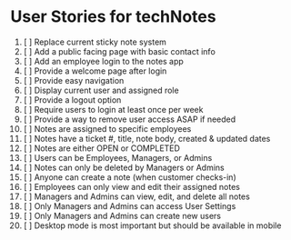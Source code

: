 # User Stories for techNotes

 1. [ ] Replace current sticky note system
 2. [ ] Add a public facing page with basic contact info
 3. [ ] Add an employee login to the notes app
 4. [ ] Provide a welcome page after login
 5. [ ] Provide easy navigation
 6. [ ] Display current user and assigned role
 7. [ ] Provide a logout option
 8. [ ] Require users to login at least once per week
 9. [ ] Provide a way to remove user access ASAP if needed
 10. [ ] Notes are assigned to specific employees
 11. [ ] Notes have a ticket #, title, note body, created & updated dates
 12. [ ] Notes are either OPEN or COMPLETED
 13. [ ] Users can be Employees, Managers, or Admins
 14. [ ] Notes can only be deleted by Managers or Admins
 15. [ ] Anyone can create a note (when customer checks-in)
 16. [ ] Employees can only view and edit their assigned notes
 17. [ ] Managers and Admins can view, edit, and delete all notes
 18. [ ] Only Managers and Admins can access User Settings
 19. [ ] Only Managers and Admins can create new users
 20. [ ] Desktop mode is most important but should be available in mobile